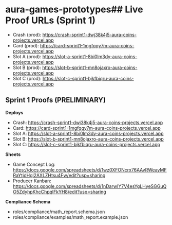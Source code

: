 # aura-games-prototypes## Live Proof URLs (Sprint 1)

- Crash (prod): https://crash-sprint1-dwj38k4j5-aura-coins-projects.vercel.app
- Card  (prod): https://card-sprint1-1mgfqqy7m-aura-coins-projects.vercel.app
- Slot A (prod): https://slot-a-sprint1-8bi0lm3dy-aura-coins-projects.vercel.app
- Slot B (prod): https://slot-b-sprint1-mn8ojaxro-aura-coins-projects.vercel.app
- Slot C (prod): https://slot-c-sprint1-bjkfbiqru-aura-coins-projects.vercel.app
## Sprint 1  Proofs (PRELIMINARY)

**Deploys**
- Crash:  https://crash-sprint1-dwj38k4j5-aura-coins-projects.vercel.app
- Card:   https://card-sprint1-1mgfqqy7m-aura-coins-projects.vercel.app
- Slot A: https://slot-a-sprint1-8bi0lm3dy-aura-coins-projects.vercel.app
- Slot B: https://slot-b-sprint1-mn8ojaxro-aura-coins-projects.vercel.app
- Slot C: https://slot-c-sprint1-bjkfbiqru-aura-coins-projects.vercel.app

**Sheets**
- Game Concept Log: https://docs.google.com/spreadsheets/d/1wz0XFONcrx76AAvRWeayMFRaYtjdHgl2AXLZHtsu4Fw/edit?usp=sharing
- Producer Kanban:  https://docs.google.com/spreadsheets/d/1nDarwIY7V4esYgLHyeSGGuQO5ZdyhpKhcChpqlFkYH8/edit?usp=sharing

**Compliance Schema**
- roles/compliance/math_report.schema.json
- roles/compliance/examples/math_report.example.json
